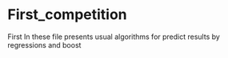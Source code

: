 # First_competition
First
In these file presents usual algorithms for predict results by regressions and boost

